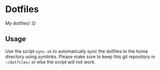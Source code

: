 # Dotfiles
My dotfiles! :D 

## Usage
Use the script `sync.sh` to automatically sync the dotfiles to the home directory using symlinks. Please make sure to keep this git repository in `~/dotfiles/` or else the script will not work.
